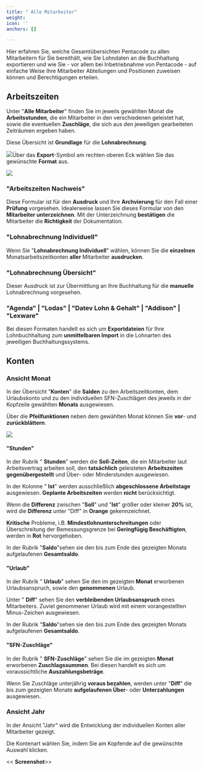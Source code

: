 ```yaml
---
title: " Alle Mitarbeiter"
weight: 
icon: ''
anchors: []

---
```

Hier erfahren Sie, welche Gesamtübersichten Pentacode zu allen Mitarbeitern für Sie bereithält, wie Sie Lohndaten an die Buchhaltung exportieren und wie Sie - vor allem bei Inbetriebnahme von Pentacode - auf einfache Weise Ihre Mitarbeiter Abteilungen und Positionen zuweisen können und Berechtigungen erteilen.

## Arbeitszeiten

Unter "**Alle Mitarbeiter**" finden Sie im jeweils gewählten Monat die **Arbeitsstunden**, die ein Mitarbeiter in den verschiedenen geleistet hat, sowie die eventuellen **Zuschläge**, die sich aus den jeweiligen gearbeiteten Zeiträumen ergeben haben.

Diese Übersicht ist **Grundlage** für die **Lohnabrechnung**.

![](https://s3.amazonaws.com/helpscout.net/docs/assets/5dd29b3f04286364bc91dcd3/images/5eaec400042863474d1a0c20/file-w2a6ScByKU.png)Über das **Export**-Symbol am rechten oberen Eck wählen Sie das gewünschte **Format** aus.

![](https://s3.amazonaws.com/helpscout.net/docs/assets/5dd29b3f04286364bc91dcd3/images/5eaec68e2c7d3a5ea54a5d23/file-bUcjk7okd2.png)

### "Arbeitszeiten Nachweis"

Diese Formular ist für den **Ausdruck** und Ihre **Archvierung** für den Fall einer **Prüfung** vorgesehen. Idealerweise lassen Sie dieses Formular von den **Mitarbeiter unterzeichnen**. Mit der Unterzeichnung **bestätigen** die Mitarbeiter die **Richtigkeit** der Dokumentation.

### "Lohnabrechnung Individuell"

Wenn Sie "**Lohnabrechnung Individuell**" wählen, können Sie die **einzelnen** Monatsarbeitszeitkonten **aller** Mitarbeiter **ausdrucken**.

### "Lohnabrechnung Übersicht"

Dieser Ausdruck ist zur Übermittlung an Ihre Buchhaltung für die **manuelle** Lohnabrechnung vorgesehen.

### "Agenda" | "Lodas" | "Datev Lohn & Gehalt" | "Addison" | "Lexware"

Bei diesen Formaten handelt es sich um **Exportdateien** für Ihre Lohnbuchhaltung zum **unmittelbaren Import** in die Lohnarten des jeweiligen Buchhaltungssystems.

## Konten

### Ansicht Monat

In der Übersicht "**Konten**" die **Salden** zu den Arbeitszeitkonten, dem Urlaubskonto und zu den individuellen SFN-Zuschlägen des jeweils in der Kopfzeile gewählten **Monats** ausgewiesen.

Über die **Pfeilfunktionen** neben dem gewählten Monat können Sie **vor**- und **zurückblättern**.

![](https://s3.amazonaws.com/helpscout.net/docs/assets/5dd29b3f04286364bc91dcd3/images/5eaebba0042863474d1a0be8/file-xylmPkBxzt.png)

#### "Stunden"

In der Rubrik " **Stunden**" werden die **Soll-Zeiten**, die ein Mitarbeiter laut Arbeitsvertrag arbeiten soll, den **tatsächlich** geleisteten **Arbeitszeiten** **gegenübergestellt** und Über- oder Minderstunden ausgewiesen.

In der Kolonne " **Ist**" werden ausschließlich **abgeschlossene Arbeitstage** ausgewiesen. **Geplante Arbeitszeiten** werden **nicht** berücksichtigt.

Wenn die **Differenz** zwischen "**Soll**" und "**Ist**" größer oder kleiner **20%** ist, wird die **Differenz** unter "Diff" in **Orange** gekennzeichnet.

**Kritische** Probleme, i.B. **Mindestlohnunterschreitungen** oder Überschreitung der Bemessungsgrenze bei **Geringfügig Beschäftigten**, werden in **Rot** hervorgehoben.

In der Rubrik "**Saldo**"sehen sie den bis zum Ende des gezeigten Monats aufgelaufenen **Gesamtsaldo**.

#### "Urlaub"

In der Rubrik " **Urlaub**" sehen Sie den im gezeigten **Monat** erworbenen Urlaubsanspruch, sowie den **genommenen** Urlaub.

Unter " **Diff**" sehen Sie den **verbleibenden Urlaubsanspruch** eines Mitarbeiters. Zuviel genommener Urlaub wird mit einem vorangestellten Minus-Zeichen ausgewiesen.

In der Rubrik "**Saldo**"sehen sie den bis zum Ende des gezeigten Monats aufgelaufenen **Gesamtsaldo**.

#### "SFN-Zuschläge"

In der Rubrik " **SFN-Zuschläge**" sehen Sie die im gezeigten **Monat** erworbenen **Zuschlagssummen**. Bei diesen handelt es sich um voraussichtliche **Auszahlungsbeträge**.

Wenn Sie Zuschläge unterjährig **voraus bezahlen**, werden unter "**Diff**" die bis zum gezeigten Monate **aufgelaufenen Über**- oder **Unterzahlungen** ausgewiesen.

### Ansicht Jahr

In der Ansicht "Jahr" wird die Entwicklung der individuellen Konten aller Mitarbeiter gezeigt.

Die Kontenart wählen Sie, indem Sie am Kopfende auf die gewünschte Auswahl klicken.

<< **Screenshot**>>